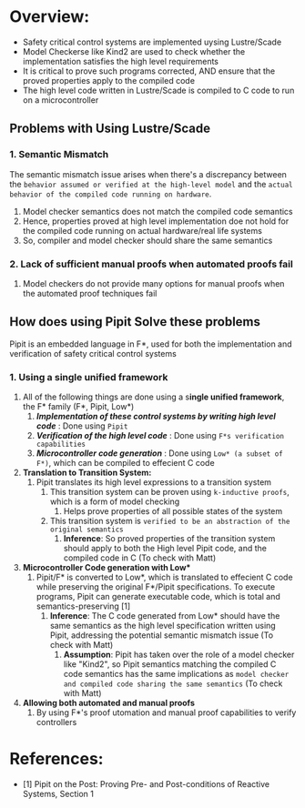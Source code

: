 # Overview: 
- Safety critical control systems are implemented uysing Lustre/Scade
- Model Checkerse like Kind2 are used to check whether the implementation satisfies the high level requirements 
- It is critical to prove such programs corrected, AND ensure that the proved properties apply to the compiled code 
- The high level code written in Lustre/Scade is compiled to C code to run on a microcontroller

## Problems with Using Lustre/Scade
### 1. Semantic Mismatch
The semantic mismatch issue arises when there's a discrepancy between the `behavior assumed or verified at the high-level model` and the `actual behavior of the compiled code running on hardware`. 
1. Model checker semantics does not match the compiled code semantics
2. Hence, properties proved at high level implementation doe not hold for the compiled code running on actual hardware/real life systems 
3. So, compiler and model checker should share the same semantics 

### 2. Lack of sufficient manual proofs when automated proofs fail
1. Model checkers do not provide many options for manual proofs when the automated proof techniques fail

## How does using Pipit Solve these problems 
Pipit is an embedded language in F*, used for both the implementation and verification of safety critical control systems 
### 1. Using a single unified framework
1. All of the following things are done using a s**ingle unified framework**, the F* family (F*, Pipit, Low*)
   1. ***Implementation of these control systems by writing high level code*** : Done using `Pipit`
   2. ***Verification of the high level code*** : Done using `F*s verification capabilities`
   3. ***Microcontroller code generation*** : Done using `Low* (a subset of F*)`, which can be compiled to effecient C code
2. **Translation to Transition System:**
   1. Pipit translates its high level expressions to a transition system 
      1. This transition system can be proven using `k-inductive proofs`, which is a form of model checking 
         1. Helps prove properties of all possible states of the system
      2. This transition system is `verified to be an abstraction of the original semantics`
         1. **Inference**: So proved properties of the transition system should apply to both the High level Pipit code, and the compiled code in C (To check with Matt)
3. **Microcontroller Code generation with Low\***
   1. Pipit/F* is converted to Low*, which is translated to effecient C code while preserving the original F*/Pipit specifications. To execute programs, Pipit can generate executable code, which is total and semantics-preserving [1]
      1. **Inference**: The C code generated from Low* should have the same semantics as the high level specification written using Pipit, addressing the potential semantic mismatch issue (To check with Matt)
         1. **Assumption**: Pipit has taken over the role of a model checker like "Kind2", so Pipit semantics matching the compiled C code semantics has the same implications as `model checker and compiled code sharing the same semantics` (To check with Matt)
4. **Allowing both automated and manual proofs**
   1. By using F*'s proof utomation and manual proof capabilities to verify controllers


# References:
- [1] Pipit on the Post: Proving Pre- and Post-conditions of Reactive Systems, Section 1